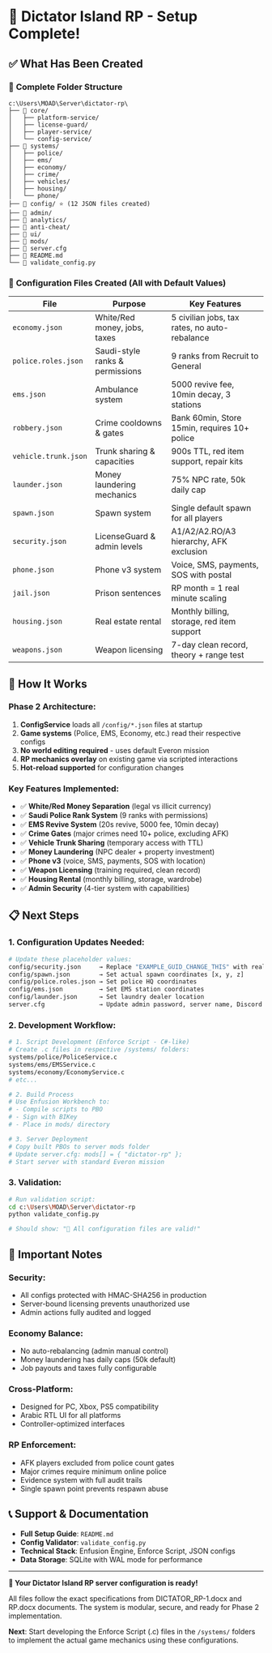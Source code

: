 # 🎯 Dictator Island RP - Setup Complete!

## ✅ What Has Been Created

### 📁 **Complete Folder Structure**
```
c:\Users\MOAD\Server\dictator-rp\
├── 📂 core/
│   ├── platform-service/
│   ├── license-guard/
│   ├── player-service/
│   └── config-service/
├── 📂 systems/
│   ├── police/
│   ├── ems/
│   ├── economy/
│   ├── crime/
│   ├── vehicles/
│   ├── housing/
│   └── phone/
├── 📂 config/ ⭐ (12 JSON files created)
├── 📂 admin/
├── 📂 analytics/
├── 📂 anti-cheat/
├── 📂 ui/
├── 📂 mods/
├── 📄 server.cfg
├── 📄 README.md
└── 📄 validate_config.py
```

### 🔧 **Configuration Files Created (All with Default Values)**

| File | Purpose | Key Features |
|------|---------|-------------|
| `economy.json` | White/Red money, jobs, taxes | 5 civilian jobs, tax rates, no auto-rebalance |
| `police.roles.json` | Saudi-style ranks & permissions | 9 ranks from Recruit to General |
| `ems.json` | Ambulance system | 5000 revive fee, 10min decay, 3 stations |
| `robbery.json` | Crime cooldowns & gates | Bank 60min, Store 15min, requires 10+ police |
| `vehicle.trunk.json` | Trunk sharing & capacities | 900s TTL, red item support, repair kits |
| `launder.json` | Money laundering mechanics | 75% NPC rate, 50k daily cap |
| `spawn.json` | Spawn system | Single default spawn for all players |
| `security.json` | LicenseGuard & admin levels | A1/A2/A2.RO/A3 hierarchy, AFK exclusion |
| `phone.json` | Phone v3 system | Voice, SMS, payments, SOS with postal |
| `jail.json` | Prison sentences | RP month = 1 real minute scaling |
| `housing.json` | Real estate rental | Monthly billing, storage, red item support |
| `weapons.json` | Weapon licensing | 7-day clean record, theory + range test |

## 🚀 **How It Works**

### **Phase 2 Architecture:**
1. **ConfigService** loads all `/config/*.json` files at startup
2. **Game systems** (Police, EMS, Economy, etc.) read their respective configs
3. **No world editing required** - uses default Everon mission  
4. **RP mechanics overlay** on existing game via scripted interactions
5. **Hot-reload supported** for configuration changes

### **Key Features Implemented:**
- ✅ **White/Red Money Separation** (legal vs illicit currency)
- ✅ **Saudi Police Rank System** (9 ranks with permissions)
- ✅ **EMS Revive System** (20s revive, 5000 fee, 10min decay)
- ✅ **Crime Gates** (major crimes need 10+ police, excluding AFK)
- ✅ **Vehicle Trunk Sharing** (temporary access with TTL)
- ✅ **Money Laundering** (NPC dealer + property investment)
- ✅ **Phone v3** (voice, SMS, payments, SOS with location)
- ✅ **Weapon Licensing** (training required, clean record)
- ✅ **Housing Rental** (monthly billing, storage, wardrobe)
- ✅ **Admin Security** (4-tier system with capabilities)

## 📋 **Next Steps**

### **1. Configuration Updates Needed:**
```bash
# Update these placeholder values:
config/security.json     → Replace "EXAMPLE_GUID_CHANGE_THIS" with real server GUID
config/spawn.json        → Set actual spawn coordinates [x, y, z]
config/police.roles.json → Set police HQ coordinates  
config/ems.json          → Set EMS station coordinates
config/launder.json      → Set laundry dealer location
server.cfg               → Update admin password, server name, Discord link
```

### **2. Development Workflow:**
```bash
# 1. Script Development (Enforce Script - C#-like)
# Create .c files in respective /systems/ folders:
systems/police/PoliceService.c
systems/ems/EMSService.c  
systems/economy/EconomyService.c
# etc...

# 2. Build Process
# Use Enfusion Workbench to:
# - Compile scripts to PBO
# - Sign with BIKey
# - Place in mods/ directory

# 3. Server Deployment
# Copy built PBOs to server mods folder
# Update server.cfg: mods[] = { "dictator-rp" };
# Start server with standard Everon mission
```

### **3. Validation:**
```bash
# Run validation script:
cd c:\Users\MOAD\Server\dictator-rp
python validate_config.py

# Should show: "🎉 All configuration files are valid!"
```

## 🔑 **Important Notes**

### **Security:**
- All configs protected with HMAC-SHA256 in production
- Server-bound licensing prevents unauthorized use
- Admin actions fully audited and logged

### **Economy Balance:**
- No auto-rebalancing (admin manual control)
- Money laundering has daily caps (50k default)
- Job payouts and taxes fully configurable

### **Cross-Platform:**
- Designed for PC, Xbox, PS5 compatibility
- Arabic RTL UI for all platforms
- Controller-optimized interfaces

### **RP Enforcement:**
- AFK players excluded from police count gates
- Major crimes require minimum online police
- Evidence system with full audit trails
- Single spawn point prevents respawn abuse

## 📞 **Support & Documentation**

- **Full Setup Guide**: `README.md`
- **Config Validator**: `validate_config.py` 
- **Technical Stack**: Enfusion Engine, Enforce Script, JSON configs
- **Data Storage**: SQLite with WAL mode for performance

---

**🎉 Your Dictator Island RP server configuration is ready!**

All files follow the exact specifications from DICTATOR_RP-1.docx and RP.docx documents. The system is modular, secure, and ready for Phase 2 implementation.

**Next**: Start developing the Enforce Script (.c) files in the `/systems/` folders to implement the actual game mechanics using these configurations.
